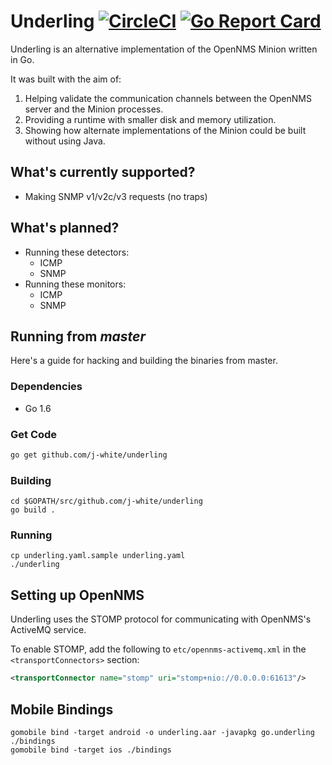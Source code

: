 Underling [![CircleCI](https://circleci.com/gh/j-white/underling.svg?style=svg)](https://circleci.com/gh/j-white/underling) [![Go Report Card](https://goreportcard.com/badge/j-white/underling)](https://goreportcard.com/report/j-white/underling)
================

Underling is an alternative implementation of the OpenNMS Minion written in Go.

It was built with the aim of:

1. Helping validate the communication channels between the OpenNMS server and the Minion processes.
2. Providing a runtime with smaller disk and memory utilization.
3. Showing how alternate implementations of the Minion could be built without using Java.

## What's currently supported?

* Making SNMP v1/v2c/v3 requests (no traps)

## What's planned?

* Running these detectors:
    * ICMP
    * SNMP
* Running these monitors:
    * ICMP
    * SNMP

## Running from *master*

Here's a guide for hacking and building the binaries from master.

### Dependencies

- Go 1.6

### Get Code

```bash
go get github.com/j-white/underling
```

### Building

```
cd $GOPATH/src/github.com/j-white/underling
go build .
```

### Running

```
cp underling.yaml.sample underling.yaml
./underling
```

## Setting up OpenNMS

Underling uses the STOMP protocol for communicating with OpenNMS's ActiveMQ service.

To enable STOMP, add the following to `etc/opennms-activemq.xml` in the `<transportConnectors>` section:

```xml
<transportConnector name="stomp" uri="stomp+nio://0.0.0.0:61613"/>
```

## Mobile Bindings

```
gomobile bind -target android -o underling.aar -javapkg go.underling ./bindings
gomobile bind -target ios ./bindings
```


